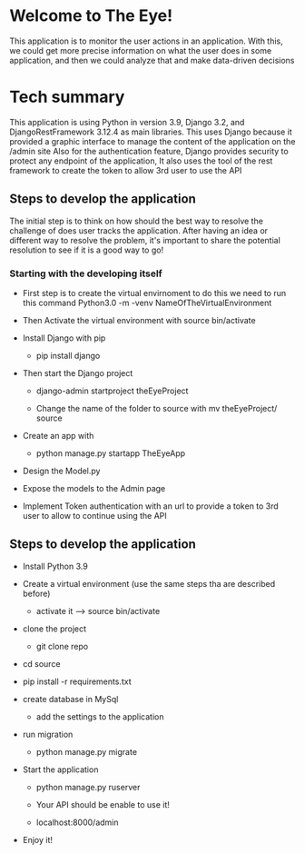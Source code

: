 

# Welcome to The Eye!

This application is to monitor the user actions in an application.
With this, we could get more precise information on what the user does in some application, and then we could analyze that and make data-driven decisions

# Tech summary

This application is using Python in version 3.9, Django 3.2, and DjangoRestFramework 3.12.4 as main libraries.
This uses Django because it provided a graphic interface to manage the content of the application on the /admin site
Also for the authentication feature, Django provides security to protect any endpoint of the application, It also uses the tool of the rest framework to create the token to allow 3rd user to use the API

## Steps to develop the application

The initial step is to think on how should the best way to resolve the challenge of does user tracks the application.
After having an idea or different way to resolve the problem, it's important to share the potential resolution to see if it is a good way to go!

### Starting with the developing itself
	

- First step is to create the virtual envirnoment to do this we need to run this command Python3.0 -m -venv NameOfTheVirtualEnvironment

- Then Activate the virtual environment with source bin/activate

- Install Django with pip

	- pip install django

- Then start the Django project

	- django-admin startproject theEyeProject

	- Change the name of the folder to source with mv theEyeProject/ source

- Create an app with

	- python manage.py startapp TheEyeApp

- Design the Model.py

- Expose the models to the Admin page

- Implement Token authentication with an url to provide a token to 3rd user to allow to continue using the API

## Steps to develop the application
- Install Python 3.9

- Create a virtual environment (use the same steps tha are described before)

	- activate it --> source bin/activate

- clone the project

	- git clone repo

- cd source

- pip install -r requirements.txt

- create database in MySql

	- add the settings to the application

- run migration

	- python manage.py migrate

- Start the application

	- python manage.py ruserver

	- Your API should be enable to use it!

	- localhost:8000/admin

- Enjoy it!

